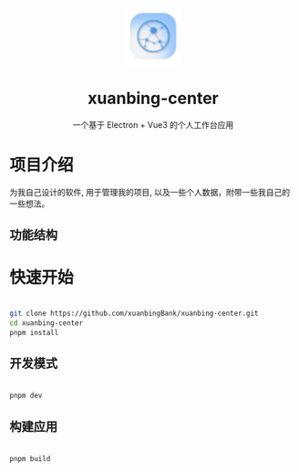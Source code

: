 <div align="center">
  <img src="https://github.com/xuanbingBank/xuanbing-center/blob/ce4d63c40f0c33f7d036c335dd1169f0f26e0296/public/icon.png" alt="logo" width="100" height="100"/>
</div>
<h1 align="center">xuanbing-center</h1>
<div align="center">
  <p>一个基于 Electron + Vue3 的个人工作台应用</p>
</div>

# 项目介绍

为我自己设计的软件, 用于管理我的项目, 以及一些个人数据，附带一些我自己的一些想法。

## 功能结构

# 快速开始

```bash

git clone https://github.com/xuanbingBank/xuanbing-center.git
cd xuanbing-center
pnpm install

```
## 开发模式

```bash

pnpm dev

```
## 构建应用

```bash

pnpm build

```

